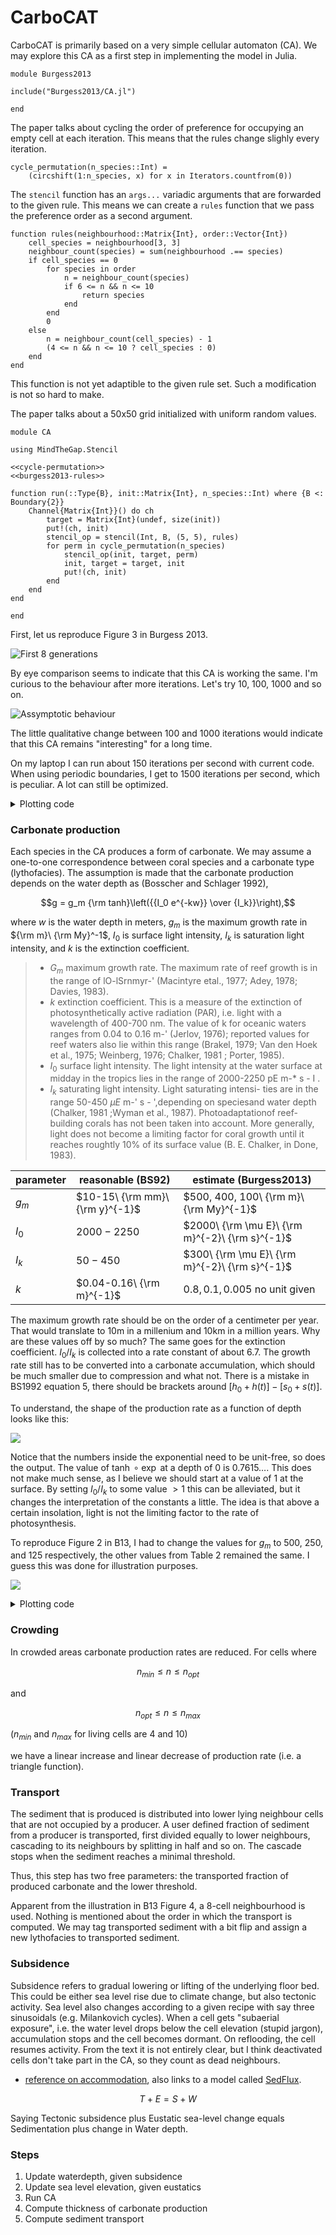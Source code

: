 # CarboCAT
CarboCAT is primarily based on a very simple cellular automaton (CA). We may explore this CA as a first step in implementing the model in Julia.

``` {.julia file=src/Burgess2013.jl}
module Burgess2013

include("Burgess2013/CA.jl")

end
```

The paper talks about cycling the order of preference for occupying an empty cell at each iteration. This means that the rules change slighly every iteration.

``` {.julia #cycle-permutation}
cycle_permutation(n_species::Int) =
    (circshift(1:n_species, x) for x in Iterators.countfrom(0))
```

The `stencil` function has an `args...` variadic arguments that are forwarded to the given rule. This means we can create a `rules` function that we pass the preference order as a second argument.

``` {.julia #burgess2013-rules}
function rules(neighbourhood::Matrix{Int}, order::Vector{Int})
    cell_species = neighbourhood[3, 3]
    neighbour_count(species) = sum(neighbourhood .== species)
    if cell_species == 0
        for species in order
            n = neighbour_count(species)
            if 6 <= n && n <= 10
                return species
            end
        end
        0
    else
        n = neighbour_count(cell_species) - 1
        (4 <= n && n <= 10 ? cell_species : 0)
    end
end

```

This function is not yet adaptible to the given rule set. Such a modification is not so hard to make. 

The paper talks about a 50x50 grid initialized with uniform random values.

``` {.julia file=src/Burgess2013/CA.jl}
module CA

using MindTheGap.Stencil

<<cycle-permutation>>
<<burgess2013-rules>>

function run(::Type{B}, init::Matrix{Int}, n_species::Int) where {B <: Boundary{2}}
    Channel{Matrix{Int}}() do ch
        target = Matrix{Int}(undef, size(init))
        put!(ch, init)
        stencil_op = stencil(Int, B, (5, 5), rules)
        for perm in cycle_permutation(n_species)
            stencil_op(init, target, perm)
            init, target = target, init
            put!(ch, init)
        end
    end
end

end
```

First, let us reproduce Figure 3 in Burgess 2013.

![First 8 generations](fig/burgess2013-fig3.svg)

By eye comparison seems to indicate that this CA is working the same. I'm curious to the behaviour after more iterations. Let's try 10, 100, 1000 and so on.

![Assymptotic behaviour](fig/burgess2013-long-times.svg)

The little qualitative change between 100 and 1000 iterations would indicate that this CA remains "interesting" for a long time.

On my laptop I can run about 150 iterations per second with current code. When using periodic boundaries, I get to 1500 iterations per second, which is peculiar. A lot can still be optimized.

<details><summary>Plotting code</summary>

``` {.julia file=src/figures/ca.jl}
using MindTheGap.Burgess2013.CA
using MindTheGap.Stencil: Reflected
using GnuplotLite

function plot_array(w::Int, h::Int, msgs; xtics="set xtics", ytics="set ytics")
    ch = Channel{String}() do ch
        g = Gnuplot(ch)

        top_margin = 0.002
        bottom_margin = 0.1
        left_margin = 0.05
        right_margin = 0.05
        inner_margin = 0.02
        vert_inner_margin = 0.025

        # h * ph + (h-1) * inner_margin + top_margin + bottom_margin = 1
        plot_height = (1.0 - (h-1)*inner_margin - top_margin - bottom_margin) / h
        plot_width = (1.0 - (w-1)*vert_inner_margin - left_margin - right_margin) / w

        g |> send("set multiplot; unset xtics")
        for (i, msg) in enumerate(msgs)
            grid_x = (i - 1) % w
            grid_y = (i - 1) ÷ w
            if grid_x == 0
                tmargin = 1.0 - top_margin - (plot_height + vert_inner_margin) * grid_y
                bmargin = tmargin - plot_height
                g |> send("set tmargin at screen $(tmargin); set bmargin at screen $(bmargin)")
                g |> send(ytics)
            end
            if grid_x == 1
                g |> send("unset ytics")
            end
            if grid_y == h-1 && grid_x == 0
                g |> send(xtics)
            end
            lmargin = left_margin + (plot_width + inner_margin) * grid_x
            rmargin = lmargin + plot_width
            g |> send("set lmargin at screen $(lmargin); set rmargin at screen $(rmargin)")
            g |> msg
        end
        g |> send("unset multiplot")
    end

    send(join(ch, "\n"))
end

function plot(output::String)
    init = rand(0:3, 50, 50)
    result = Iterators.take(CA.run(Reflected{2}, init, 3), 8)

    gnuplot() do g
        g |>
            send("set term svg size 900, 440") |>
            send("set output '$(output)'") |>
            send("load 'data/blue-to-red.pal'") |>
            send("set size square") |>
            send("set xrange [0:50]; set yrange [0:50]") |>
            send("unset colorbox") |>
            plot_array(4, 2, (send("data" => r) *
                              send("plot \$data matrix u (\$1+0.5):(\$2+0.5):3 t'' w image pixels")
                              for r in result);
                       xtics="set xtics 10, 10, 50",
                       ytics="set ytics 10, 10, 50")
    end
end

struct Select
    iter
    selection
end

function select(it, sel)
    Select(enumerate(it), sel)
end

function Base.iterate(s::Select)
    x = iterate(s.selection)
    if x !== nothing
        (idx, selstate) = x
        ((_, value), rest) = Iterators.peel(Iterators.dropwhile(((i, y),) -> i != idx, s.iter))
        return (value, (selstate, rest))
    else
        return nothing
    end
end

function Base.iterate(s::Select, state)
    (selstate, rest) = state
    x = iterate(s.selection, selstate)
    if x !== nothing
        (idx, selstate) = x
        ((_, value), rest) = Iterators.peel(Iterators.dropwhile(((i, y),) -> i != idx, s.iter))
        return (value, (selstate, rest))
    else
        return nothing
    end
end

function plot_long_times(output::String)
    init = rand(0:3, 50, 50)
    result = select(CA.run(Reflected{2}, init, 3), [10, 100, 1000])

    gnuplot() do g
        g |>
            send("set term svg size 900, 240") |>
            send("set output '$(output)'") |>
            send("load 'data/blue-to-red.pal'") |>
            send("set size square") |>
            send("set xrange [0:50]; set yrange [0:50]") |>
            send("unset colorbox") |>
            plot_array(3, 1, (send("data" => r) *
                              send("plot \$data matrix u (\$1+0.5):(\$2+0.5):3 t'' w image pixels")
                              for r in result);
                       xtics="set xtics 10, 10, 50",
                       ytics="set ytics 10, 10, 50")
    end
end
```

``` {.make .build-artifact #make-burgess-fig3}
.RECIPEPREFIX = >
.PHONY: all
fig := docs/fig

all: $(fig)/burgess2013-fig3.svg $(fig)/burgess2013-long-times.svg

docs/fig/burgess2013-fig3.svg: src/figures/ca.jl
> julia --project=. -e 'include("$<"); plot("$@")'

docs/fig/burgess2013-long-times.svg: src/figures/ca.jl
> julia --project=. -e 'include("$<"); plot_long_times("$@")'
```

</details>

### Carbonate production
Each species in the CA produces a form of carbonate. We may assume a one-to-one correspondence between coral species and a carbonate type (lythofacies). The assumption is made that the carbonate production depends on the water depth as (Bosscher and Schlager 1992),

$$g = g_m {\rm tanh}\left({{I_0 e^{-kw}} \over {I_k}}\right),$$

where $w$ is the water depth in meters, $g_m$ is the maximum growth rate in ${\rm m}\ {\rm My}^-1$, $I_0$ is surface light intensity, $I_k$ is saturation light intensity, and $k$ is the extinction coefficient.

> - $G_m$ maximum growth rate. The maximum rate of reef growth is in the range of lO-lSrnmyr-' (Macintyre etal., 1977; Adey, 1978; Davies, 1983).
> - $k$ extinction coefficient. This is a measure of the extinction of
> photosynthetically active radiation (PAR), i.e. light with a wavelength of
> 400-700 nm.  The value of k for oceanic waters ranges from 0.04 to 0.16 m-'
> (Jerlov, 1976); reported values for reef waters also lie within this range
> (Brakel, 1979; Van den Hoek et al., 1975; Weinberg, 1976; Chalker, 1981 ;
> Porter, 1985).
> - $I_0$ surface light intensity. The light intensity at the water
> surface at midday in the tropics lies in the range of 2000-2250 pE m-* s - I .
> - $I_k$ saturating light intensity. Light saturating intensi- ties are in the range
> 50-450 $\mu E$ m-' s - ',depending on speciesand water depth (Chalker, 1981 ;Wyman et
> al., 1987). Photoadaptationof reef-building corals has not been taken into
> account. More generally, light does not become a limiting factor for coral
> growth until it reaches roughtly 10% of its surface value (B. E. Chalker, in
> Done, 1983).


| parameter | reasonable (BS92) | estimate (Burgess2013) |
|---|---|---|
| $g_m$ | $10-15\ {\rm mm}\ {\rm y}^{-1}$ | $500, 400, 100\ {\rm m}\ {\rm My}^{-1}$ |
| $I_0$ | $2000-2250$ | $2000\ {\rm \mu E}\ {\rm m}^{-2}\ {\rm s}^{-1}$ |
| $I_k$ | $50-450$ | $300\ {\rm \mu E}\ {\rm m}^{-2}\ {\rm s}^{-1}$ |
| $k$ | $0.04-0.16\ {\rm m}^{-1}$ | $0.8, 0.1, 0.005$ no unit given |

The maximum growth rate should be on the order of a centimeter per year. That would translate to 10m in a millenium and 10km in a million years. Why are these values off by so much? The same goes for the extinction coefficient. $I_0 / I_k$ is collected into a rate constant of about $6.7$. The growth rate still has to be converted into a carbonate accumulation, which should be much smaller due to compression and what not. There is a mistake in BS1992 equation 5, there should be brackets around $[h_0 + h(t)] - [s_0 + s(t)]$.

To understand, the shape of the production rate as a function of depth looks like this:

![](fig/tanh.svg)

Notice that the numbers inside the exponential need to be unit-free, so does the output. The value of $\tanh \circ \exp$ at a depth of 0 is $0.7615\dots$. This does not make much sense, as I believe we should start at a value of 1 at the surface. By setting $I_0 / I_k$ to some value $>1$ this can be alleviated, but it changes the interpretation of the constants a little. The idea is that above a certain insolation, light is not the limiting factor to the rate of photosynthesis.

To reproduce Figure 2 in B13, I had to change the values for $g_m$ to 500, 250, and 125 respectively, the other values from Table 2 remained the same. I guess this was done for illustration purposes.

![](fig/burgess2013-fig2.svg)

<details><summary>Plotting code</summary>

``` {.gnuplot file=src/figures/plot-tanh.gnuplot}
set term svg size 700, 300 font "sans serif, 14" linewidth 1.5
set xrange [-5:10]
set yrange [-0.1:1.1]
set grid
set key outside
set xlabel "x"
set ylabel "y"
plot tanh(exp(-x)) lc rgb 'black', tanh(exp(4)*exp(-x)), tanh(exp(-0.5*x))
```

``` {.gnuplot file=src/figures/burgess2013-fig2.gnuplot}
set term svg size 500, 600 font "sans serif,14" linewidth 1.5
set trange [0:100]
set yrange [100:0]
set xrange [-20:520]
set parametric
set key right bottom
set grid
set ylabel "Water depth (m)"
set xlabel "Production rates"
plot 500*tanh(6.7 * exp(-0.8 * t)), t title 'Carbonate factory 1', \
     250*tanh(6.7 * exp(-0.1 * t)), t title 'Carbonate factory 2', \
     125*tanh(6.7 * exp(-0.005 * t)), t title 'Carbonate factory 3'
```

``` {.make .build-artifact #plot-tanh}
.RECIPEPREFIX = >
.PHONY: all

all: docs/fig/burgess2013-fig2.svg docs/fig/tanh.svg

docs/fig/burgess2013-fig2.svg: src/figures/burgess2013-fig2.gnuplot
> @mkdir -p $(@D)
> gnuplot $< > $@

docs/fig/tanh.svg: src/figures/plot-tanh.gnuplot
> @mkdir -p $(@D)
> gnuplot $< > $@
```

</details>




### Crowding
In crowded areas carbonate production rates are reduced. For cells where

$$n_{min} \le n \le n_{opt}$$

and

$$n_{opt} \le n \le n_{max}$$

($n_{min}$ and $n_{max}$ for living cells are 4 and 10)

we have a linear increase and linear decrease of production rate (i.e. a triangle function).

### Transport
The sediment that is produced is distributed into lower lying neighbour cells that are not occupied by a producer. A user defined fraction of sediment from a producer is transported, first divided equally to lower neighbours, cascading to its neighbours by splitting in half and so on. The cascade stops when the sediment reaches a minimal threshold.

Thus, this step has two free parameters: the transported fraction of produced carbonate and the lower threshold.

Apparent from the illustration in B13 Figure 4, a 8-cell neighbourhood is used. Nothing is mentioned about the order in which the transport is computed. We may tag transported sediment with a bit flip and assign a new lythofacies to transported sediment.

### Subsidence
Subsidence refers to gradual lowering or lifting of the underlying floor bed. This could be either sea level rise due to climate change, but also tectonic activity. Sea level also changes according to a given recipe with say three sinusoidals (e.g. Milankovich cycles). When a cell gets "subaerial exposure", i.e. the water level drops below the cell elevation (stupid jargon), accumulation stops and the cell becomes dormant. On reflooding, the cell resumes activity. From the text it is not entirely clear, but I think deactivated cells don't take part in the CA, so they count as dead neighbours.

- [reference on accommodation](http://strata.uga.edu/sequence/accommodation.html), also links to a model called [SedFlux](https://github.com/mcflugen/sedflux).

$$T + E = S + W$$

Saying Tectonic subsidence plus Eustatic sea-level change equals Sedimentation plus change in Water depth.


### Steps

1. Update waterdepth, given subsidence
2. Update sea level elevation, given eustatics
3. Run CA
4. Compute thickness of carbonate production
5. Compute sediment transport

